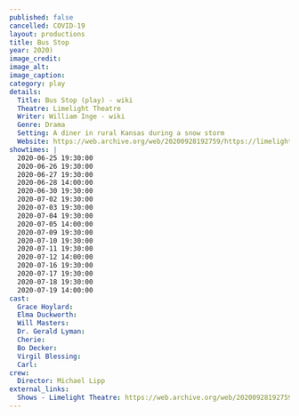 ```yaml
---
published: false
cancelled: COVID-19
layout: productions
title: Bus Stop
year: 2020)
image_credit: 
image_alt:
image_caption:
category: play
details:
  Title: Bus Stop (play) - wiki
  Theatre: Limelight Theatre
  Writer: William Inge - wiki
  Genre: Drama
  Setting: A diner in rural Kansas during a snow storm
  Website: https://web.archive.org/web/20200928192759/https://limelight-theatre.org/shows/
showtimes: |
  2020-06-25 19:30:00
  2020-06-26 19:30:00
  2020-06-27 19:30:00
  2020-06-28 14:00:00
  2020-06-30 19:30:00
  2020-07-02 19:30:00
  2020-07-03 19:30:00
  2020-07-04 19:30:00
  2020-07-05 14:00:00
  2020-07-09 19:30:00
  2020-07-10 19:30:00
  2020-07-11 19:30:00
  2020-07-12 14:00:00
  2020-07-16 19:30:00
  2020-07-17 19:30:00
  2020-07-18 19:30:00
  2020-07-19 14:00:00
cast:
  Grace Hoylard: 
  Elma Duckworth: 
  Will Masters: 
  Dr. Gerald Lyman: 
  Cherie: 
  Bo Decker: 
  Virgil Blessing: 
  Carl: 
crew:
  Director: Michael Lipp
external_links:
  Shows - Limelight Theatre: https://web.archive.org/web/20200928192759/https://limelight-theatre.org/shows/
---
```

  